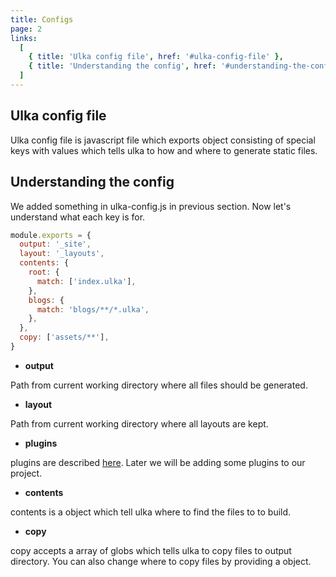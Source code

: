 ```yaml
---
title: Configs
page: 2
links:
  [
    { title: 'Ulka config file', href: '#ulka-config-file' },
    { title: 'Understanding the config', href: '#understanding-the-config' },
  ]
---
```


## Ulka config file

Ulka config file is javascript file which exports object consisting of special keys with values which tells ulka to how and where to generate static files.

## Understanding the config

We added something in ulka-config.js in previous section. Now let's understand what each key is for.

```js
module.exports = {
  output: '_site',
  layout: '_layouts',
  contents: {
    root: {
      match: ['index.ulka'],
    },
    blogs: {
      match: 'blogs/**/*.ulka',
    },
  },
  copy: ['assets/**'],
}
```

- **output**

Path from current working directory where all files should be generated.

- **layout**

Path from current working directory where all layouts are kept.

- **plugins**

plugins are described [here](/docs/plugins). Later we will be adding some plugins to our project.

- **contents**

contents is a object which tell ulka where to find the files to to build.

- **copy**

copy accepts a array of globs which tells ulka to copy files to output directory. You can also change where to copy files by providing a object.
